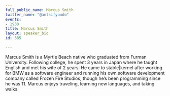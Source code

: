 ```yaml
---
full_public_name: Marcus Smith
twitter_name: "@antsifyoudo"
events:
- 1930
title: Marcus Smith
layout: speaker_bio
id: 385

---
```

Marcus Smith is a Myrtle Beach native who graduated from Furman University. Following college, he spent 3 years in Japan where he taught English and met his wife of 2 years. He came to stable|kernel after working for BMW as a software engineer and running his own software development company called Frozen Fire Studios, though he’s been programming since he was 11. Marcus enjoys traveling, learning new languages, and taking walks.